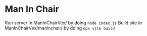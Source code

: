 # Man In Chair

Run server in ManInChairVex/ by doing `node index.js`
Build site in ManInChairVex/maninchair/ by doing `npx vite build`